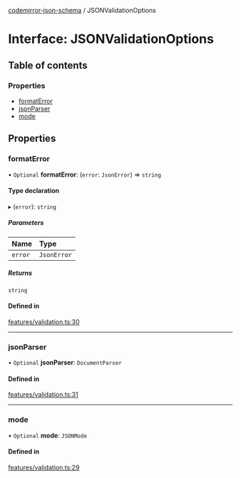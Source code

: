 [codemirror-json-schema](../README.md) / JSONValidationOptions

# Interface: JSONValidationOptions

## Table of contents

### Properties

- [formatError](JSONValidationOptions.md#formaterror)
- [jsonParser](JSONValidationOptions.md#jsonparser)
- [mode](JSONValidationOptions.md#mode)

## Properties

### formatError

• `Optional` **formatError**: (`error`: `JsonError`) => `string`

#### Type declaration

▸ (`error`): `string`

##### Parameters

| Name    | Type        |
| :------ | :---------- |
| `error` | `JsonError` |

##### Returns

`string`

#### Defined in

[features/validation.ts:30](https://github.com/jsonnext/codemirror-json-schema/blob/d360a86/src/features/validation.ts#L30)

---

### jsonParser

• `Optional` **jsonParser**: `DocumentParser`

#### Defined in

[features/validation.ts:31](https://github.com/jsonnext/codemirror-json-schema/blob/d360a86/src/features/validation.ts#L31)

---

### mode

• `Optional` **mode**: `JSONMode`

#### Defined in

[features/validation.ts:29](https://github.com/jsonnext/codemirror-json-schema/blob/d360a86/src/features/validation.ts#L29)
